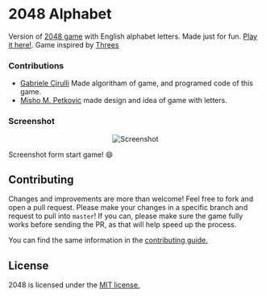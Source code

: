 # 2048 Alphabet

Version of [2048 game](https://github.com/gabrielecirulli/2048) with English alphabet letters.
Made just for fun. [Play it here!](http://2048alphabet.com/). Game inspired by [Threes](http://www.igrice-tigrice.com/mozgalice/threes/)

### Contributions

 - [Gabriele Cirulli](https://github.com/gabrielecirulli) Made algoritham of game, and programed code of this game.
 - [Misho M. Petkovic](https://twitter.com/mishomp) made design and idea of game with letters.
### Screenshot

<p align="center">
  <img src="http://2048alphabet.com/img/alphabet-screen.png" alt="Screenshot"/>
</p>

Screenshot form start game! :smile:

## Contributing
Changes and improvements are more than welcome! Feel free to fork and open a pull request. Please make your changes in a specific branch and request to pull into `master`! If you can, please make sure the game fully works before sending the PR, as that will help speed up the process.

You can find the same information in the [contributing guide.](https://github.com/gabrielecirulli/2048/blob/master/CONTRIBUTING.md)

## License
2048 is licensed under the [MIT license.](https://github.com/gabrielecirulli/2048/blob/master/LICENSE.txt)
